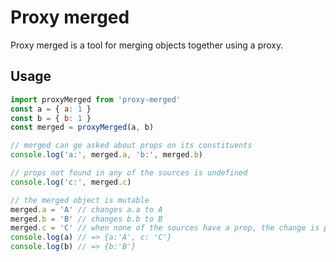 # Proxy merged

Proxy merged is a tool for merging objects together using a proxy.

## Usage

```JavaScript
import proxyMerged from 'proxy-merged'
const a = { a: 1 }
const b = { b: 1 }
const merged = proxyMerged(a, b)

// merged can ge asked about props on its constituents
console.log('a:', merged.a, 'b:', merged.b)

// props not found in any of the sources is undefined
console.log('c:', merged.c)

// the merged object is mutable
merged.a = 'A' // changes a.a to A
merged.b = 'B' // changes b.b to B
merged.c = 'C' // when none of the sources have a prop, the change is performed on the first one given (a in this case)
console.log(a) // => {a:'A', c: 'C'}
console.log(b) // => {b:'B'}
```
